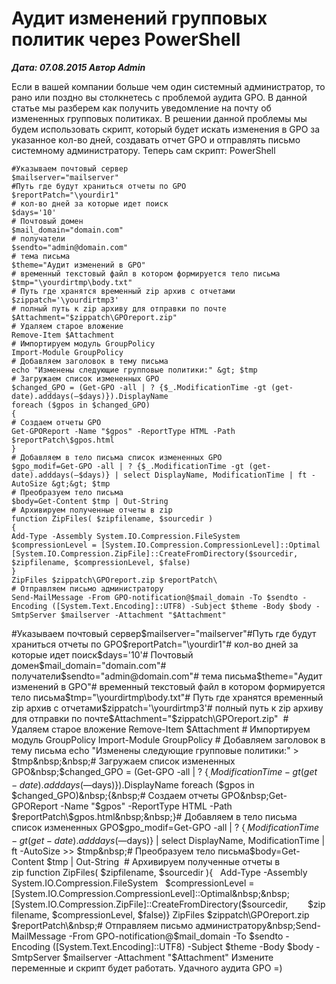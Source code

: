 # Аудит изменений групповых политик через PowerShell                	  
***Дата: 07.08.2015 Автор Admin***

Если в вашей компании больше чем один системный администратор, то рано или поздно вы столкнетесь с проблемой аудита GPO.
В данной статье мы разберем как получить уведомление на почту об измененных групповых политиках.
В решении данной проблемы мы будем использовать скрипт, который будет искать изменения в GPO за указанное кол-во дней, создавать отчет GPO и отправлять письмо системному администратору.
Теперь сам скрипт:
PowerShell
```
#Указываем почтовый сервер
$mailserver="mailserver"
#Путь где будут храниться отчеты по GPO
$reportPatch="\yourdir1"
# кол-во дней за которые идет поиск
$days='10'
# Почтовый домен
$mail_domain="domain.com"
# получатели
$sendto="admin@domain.com"
# тема письма
$theme="Аудит изменений в GPO"
# временный текстовый файл в котором формируется тело письма
$tmp="\yourdirtmp\body.txt"
# Путь где хранятся временный zip архив с отчетами
$zippatch='\yourdirtmp3'
# полный путь к zip архиву для отправки по почте
$Attachment="$zippatch\GPOreport.zip"
# Удаляем старое вложение
Remove-Item $Attachment
# Импортируем модуль GroupPolicy
Import-Module GroupPolicy
# Добавляем заголовок в тему письма
echo "Изменены следующие групповые политики:" &gt; $tmp
# Загружаем список измененных GPO
$changed_GPO = (Get-GPO -all | ? {$_.ModificationTime -gt (get-date).adddays(—$days)}).DisplayName
foreach ($gpos in $changed_GPO)
{
# Создаем отчеты GPO
Get-GPOReport -Name "$gpos" -ReportType HTML -Path $reportPatch\$gpos.html
}
# Добавляем в тело письма список измененных GPO
$gpo_modif=Get-GPO -all | ? {$_.ModificationTime -gt (get-date).adddays(—$days)} | select DisplayName, ModificationTime | ft -AutoSize &gt;&gt; $tmp
# Преобразуем тело письма
$body=Get-Content $tmp | Out-String 
# Архивируем полученные отчеты в zip
function ZipFiles( $zipfilename, $sourcedir )
{
Add-Type -Assembly System.IO.Compression.FileSystem
$compressionLevel = [System.IO.Compression.CompressionLevel]::Optimal
[System.IO.Compression.ZipFile]::CreateFromDirectory($sourcedir,
$zipfilename, $compressionLevel, $false)
}
ZipFiles $zippatch\GPOreport.zip $reportPatch\
# Отправляем письмо администратору
Send-MailMessage -From GPO-notification@$mail_domain -To $sendto -Encoding ([System.Text.Encoding]::UTF8) -Subject $theme -Body $body -SmtpServer $mailserver -Attachment "$Attachment"
```
#Указываем почтовый сервер$mailserver="mailserver"#Путь где будут храниться отчеты по GPO$reportPatch="\yourdir1"# кол-во дней за которые идет поиск$days='10'# Почтовый домен$mail_domain="domain.com"# получатели$sendto="admin@domain.com"# тема письма$theme="Аудит изменений в GPO"# временный текстовый файл в котором формируется тело письма$tmp="\yourdirtmp\body.txt"# Путь где хранятся временный zip архив с отчетами$zippatch='\yourdirtmp3'# полный путь к zip архиву для отправки по почте$Attachment="$zippatch\GPOreport.zip"&nbsp;&nbsp;# Удаляем старое вложение&nbsp;Remove-Item $Attachment&nbsp;# Импортируем модуль GroupPolicy&nbsp;Import-Module GroupPolicy&nbsp;# Добавляем заголовок в тему письма&nbsp;echo "Изменены следующие групповые политики:" &gt; $tmp&nbsp;&nbsp;# Загружаем список измененных GPO&nbsp;$changed_GPO = (Get-GPO -all | ? {$_.ModificationTime -gt (get-date).adddays(—$days)}).DisplayName&nbsp;foreach ($gpos in $changed_GPO)&nbsp;{&nbsp;# Создаем отчеты GPO&nbsp;Get-GPOReport -Name "$gpos" -ReportType HTML -Path $reportPatch\$gpos.html&nbsp;&nbsp;}# Добавляем в тело письма список измененных GPO$gpo_modif=Get-GPO -all | ? {$_.ModificationTime -gt (get-date).adddays(—$days)} | select DisplayName, ModificationTime | ft -AutoSize &gt;&gt; $tmp&nbsp;# Преобразуем тело письма$body=Get-Content $tmp | Out-String &nbsp;# Архивируем полученные отчеты в zip&nbsp;function ZipFiles( $zipfilename, $sourcedir ){&nbsp;&nbsp; Add-Type -Assembly System.IO.Compression.FileSystem&nbsp;&nbsp; $compressionLevel = [System.IO.Compression.CompressionLevel]::Optimal&nbsp;&nbsp; [System.IO.Compression.ZipFile]::CreateFromDirectory($sourcedir,&nbsp;&nbsp;&nbsp;&nbsp;&nbsp;&nbsp;&nbsp;&nbsp;$zipfilename, $compressionLevel, $false)}&nbsp;ZipFiles $zippatch\GPOreport.zip $reportPatch\&nbsp;# Отправляем письмо администратору&nbsp;Send-MailMessage -From GPO-notification@$mail_domain -To $sendto -Encoding ([System.Text.Encoding]::UTF8) -Subject $theme -Body $body -SmtpServer $mailserver -Attachment "$Attachment"
Измените переменные и скрипт будет работать.
Удачного аудита GPO =)
